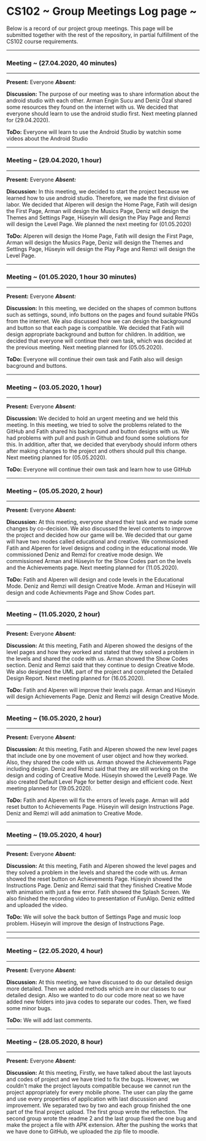 # CS102 ~ Group Meetings Log page ~

Below is a record of our project group meetings. This page will be submitted together with the rest of the repository, in partial fulfillment of the CS102 course requirements.

****
### Meeting ~ (27.04.2020, 40 minutes)
****
**Present:** Everyone   _**Absent:**_ 

**Discussion:** 
The purpose of our meeting was to share information about the android studio with each other. Arman Engin Sucu and Deniz Özal shared some resources they found on the internet with us. We decided that everyone should learn to use the android studio first. Next meeting planned for (29.04.2020).

**ToDo:** Everyone will learn to use the Android Studio by watchin some videos about the Android Studio

****
### Meeting ~ (29.04.2020, 1 hour)
****
**Present:** Everyone   _**Absent:**_ 

**Discussion:** 
In this meeting, we decided to start the project because we learned how to use android studio. Therefore, we made the first division of labor. We decided that Alperen will design the Home Page, Fatih will design the First Page, Arman will design the Musics Page, Deniz will design the Themes and Settings Page, Hüseyin will design the Play Page and Remzi will design the Level Page. We planned the next meeting for (01.05.2020)

**ToDo:** Alperen will design the Home Page, Fatih will design the First Page, Arman will design the Musics Page, Deniz will design the Themes and Settings Page, Hüseyin will design the Play Page and Remzi will design the Level Page.

****
### Meeting ~ (01.05.2020, 1 hour 30 minutes)
****
**Present:** Everyone   _**Absent:**_ 

**Discussion:** 
In this meeting, we decided on the shapes of common buttons such as settings, sound, info buttons on the pages and found suitable PNGs from the internet. We also discussed how we can design the background and button so that each page is compatible. We decided that Fatih will design appropriate background and button for children. In addition, we decided that everyone will continue their own task, which was decided at the previous meeting. Next meeting planned for (05.05.2020).

**ToDo:** Everyone will continue their own task and Fatih also will design bacground and buttons.

****
### Meeting ~ (03.05.2020, 1 hour)
****
**Present:** Everyone   _**Absent:**_ 

**Discussion:** 
We decided to hold an urgent meeting and we held this meeting. In this meeting, we tried to solve the problems related to the GitHub and Fatih shared his background and button designs with us. We had problems with pull and push in Github and found some solutions for this. In addition, after that, we decided that everybody should inform others after making changes to the project and others should pull this change. Next meeting planned for (05.05.2020).

**ToDo:** Everyone will continue their own task and learn how to use GitHub

****
### Meeting ~ (05.05.2020, 2 hour)
****
**Present:** Everyone   _**Absent:**_ 

**Discussion:** 
At this meeting, everyone shared their task and we made some changes by co-decision. We also discussed the level contents to improve the project and decided how our game will be. We decided that our game will have two modes called educational and creative. We commissioned Fatih and Alperen for level designs and coding in the educational mode. We commissioned Deniz and Remzi for creative mode design. We commissioned Arman and Hüseyin for the Show Codes part on the levels and the Achievements page. Next meeting planned for (11.05.2020).


**ToDo:** Fatih and Alperen will design and code levels in the Educational Mode. Deniz and Remzi will design Creative Mode. Arman and Hüseyin will design and code Achievments Page and Show Codes part.

****
### Meeting ~ (11.05.2020, 2 hour)
****
**Present:** Everyone   _**Absent:**_ 

**Discussion:** 
At this meeting, Fatih and Alperen showed the designs of the level pages and how they worked and stated that they solved a problem in the levels and shared the code with us. Arman showed the Show Codes section. Deniz and Remzi said that they continue to design Creative Mode. We also designed the UML part of the project and completed the Detailed Design Report. Next meeting planned for (16.05.2020).

**ToDo:** Fatih and Alperen will improve their levels page. Arman and Hüseyin will design Achievements Page. Deniz and Remzi will design Creative Mode.

****
### Meeting ~ (16.05.2020, 2 hour)
****
**Present:** Everyone   _**Absent:**_ 

**Discussion:** 
At this meeting, Fatih and Alperen showed the new level pages that include one by one movement of user object and how they worked. Also, they shared the code with us. Arman showed the Achievements Page including design. Deniz and Remzi said that they are still working on the design and coding of Creative Mode. Hüseyin showed the Level9 Page. We also created Default Level Page for better design and efficient code. Next meeting planned for (19.05.2020).

**ToDo:** Fatih and Alperen will fix the errors of levels page. Arman will add reset button to Achievements Page. Hüseyin will design Instructions Page. Deniz and Remzi will add animation to Creative Mode.

****
### Meeting ~ (19.05.2020, 4 hour)
****
**Present:** Everyone   _**Absent:**_ 

**Discussion:** 
At this meeting, Fatih and Alperen showed the level pages and they solved a problem in the levels and shared the code with us. Arman showed the reset button on Achievements Page. Hüseyin showed the Instructions Page. Deniz and Remzi said that they finished Creative Mode with animation with just a few error. Fatih showed the Splash Screen. We also finished the recording video to presentation of FunAlgo. Deniz editted and uploaded the video.

**ToDo:** We will solve the back button of Settings Page and music loop problem. Hüseyin will improve the design of Instructions Page.

****
****
### Meeting ~ (22.05.2020, 4 hour)
****
**Present:** Everyone   _**Absent:**_ 

**Discussion:** 
At this meeting, we have discussed to do our detailed design  more detailed. Then we added methods which are in our classes to our detailed design. Also we wanted to do our code more neat so we have added new folders into java codes to separate our codes. Then, we fixed some minor bugs.

**ToDo:** We will add last comments.
****
### Meeting ~ (28.05.2020, 8 hour)
****
**Present:** Everyone   _**Absent:**_ 

**Discussion:** 
At this meeting, Firstly, we have talked about the last layouts and codes of project and we have tried to fix the bugs. However, we couldn't make the project layouts compatible because we cannot run the project appropriately for every mobile phone. The user can play the game and use every properties of application with last discussion and improvement. We separated two by two and each group finished the one part of the final project upload. The first group wrote the reflection. The second group wrote the readme 2 and the last group fixed the one bug and make the project a file with APK extension. After the pushing  the works that we have done to GitHub, we uploaded the zip file to moodle. 

